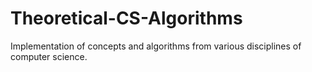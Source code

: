 # Theoretical-CS-Algorithms
Implementation of concepts and algorithms from various disciplines of computer science.
